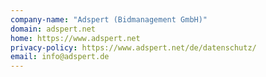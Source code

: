 ```yaml
---
company-name: "Adspert (Bidmanagement GmbH)"
domain: adspert.net
home: https://www.adspert.net
privacy-policy: https://www.adspert.net/de/datenschutz/
email: info@adspert.de
---
```




